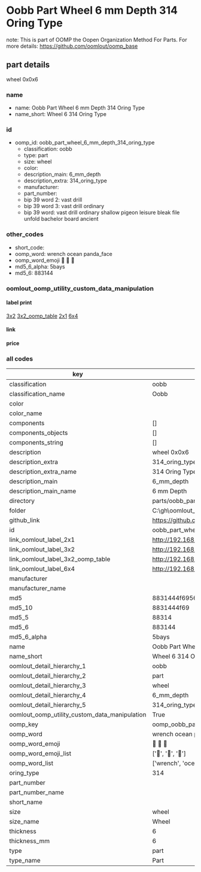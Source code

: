 # Oobb Part Wheel 6 mm Depth 314 Oring Type  

note: This is part of OOMP the Oopen Organization Method For Parts. For more details: https://github.com/oomlout/oomp_base

##  part details
  



wheel 0x0x6



### name
* name: Oobb Part Wheel 6 mm Depth 314 Oring Type
* name_short: Wheel 6 314 Oring Type
### id
* oomp_id: oobb_part_wheel_6_mm_depth_314_oring_type
  * classification: oobb
  * type: part
  * size: wheel
  * color: 
  * description_main: 6_mm_depth
  * description_extra: 314_oring_type
  * manufacturer: 
  * part_number: 
  * bip 39 word 2: vast drill
  * bip 39 word 3: vast drill ordinary
  * bip 39 word: vast drill ordinary shallow pigeon leisure bleak file unfold bachelor board ancient

### other_codes
* short_code: 
* oomp_word: wrench ocean panda_face
* oomp_word_emoji :wrench: :ocean: :panda_face:
* md5_6_alpha: 5bays
* md5_6: 883144






### oomlout_oomp_utility_custom_data_manipulation
#### label print
[3x2](http://192.168.1.245:1112/?label=oomp%205bays)
[3x2_oomp_table](http://192.168.1.108:1112/?label=oomp%205bays)
[2x1](http://192.168.1.242:1112/?label=oomp%205bays)
[6x4](http://192.168.1.55:1112/?label=oomp%205bays)    

#### link

                              

#### price







### all codes 
| key | value |  
| --- | --- |  
| classification | oobb |  
| classification_name | Oobb |  
| color |  |  
| color_name |  |  
| components | [] |  
| components_objects | [] |  
| components_string | [] |  
| description | wheel 0x0x6 |  
| description_extra | 314_oring_type |  
| description_extra_name | 314 Oring Type |  
| description_main | 6_mm_depth |  
| description_main_name | 6 mm Depth |  
| directory | parts/oobb_part_wheel_6_mm_depth_314_oring_type |  
| folder | C:\gh\oomlout_oobb_version_4_generated_parts\parts\oobb_part_wheel_6_mm_depth_314_oring_type |  
| github_link | https://github.com/oomlout/oomlout_oomp_part_src/tree/main/parts/oobb_part_wheel_6_mm_depth_314_oring_type |  
| id | oobb_part_wheel_6_mm_depth_314_oring_type |  
| link_oomlout_label_2x1 | http://192.168.1.242:1112/?label=oomp%205bays |  
| link_oomlout_label_3x2 | http://192.168.1.245:1112/?label=oomp%205bays |  
| link_oomlout_label_3x2_oomp_table | http://192.168.1.108:1112/?label=oomp%205bays |  
| link_oomlout_label_6x4 | http://192.168.1.55:1112/?label=oomp%205bays |  
| manufacturer |  |  
| manufacturer_name |  |  
| md5 | 8831444f695622f1fed25c513890bf8d |  
| md5_10 | 8831444f69 |  
| md5_5 | 88314 |  
| md5_6 | 883144 |  
| md5_6_alpha | 5bays |  
| name | Oobb Part Wheel 6 mm Depth 314 Oring Type |  
| name_short | Wheel 6 314 Oring Type |  
| oomlout_detail_hierarchy_1 | oobb |  
| oomlout_detail_hierarchy_2 | part |  
| oomlout_detail_hierarchy_3 | wheel |  
| oomlout_detail_hierarchy_4 | 6_mm_depth |  
| oomlout_detail_hierarchy_5 | 314_oring_type |  
| oomlout_oomp_utility_custom_data_manipulation | True |  
| oomp_key | oomp_oobb_part_wheel_6_mm_depth_314_oring_type |  
| oomp_word | wrench ocean panda_face |  
| oomp_word_emoji | :wrench: :ocean: :panda_face: |  
| oomp_word_emoji_list | [':wrench:', ':ocean:', ':panda_face:'] |  
| oomp_word_list | ['wrench', 'ocean', 'panda_face'] |  
| oring_type | 314 |  
| part_number |  |  
| part_number_name |  |  
| short_name |  |  
| size | wheel |  
| size_name | Wheel |  
| thickness | 6 |  
| thickness_mm | 6 |  
| type | part |  
| type_name | Part |  
